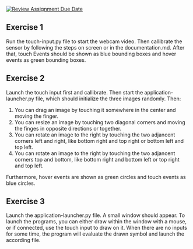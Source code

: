 [![Review Assignment Due Date](https://classroom.github.com/assets/deadline-readme-button-24ddc0f5d75046c5622901739e7c5dd533143b0c8e959d652212380cedb1ea36.svg)](https://classroom.github.com/a/u7dalmII)

## Exercise 1

Run the touch-input.py file to start the webcam video. Then callibrate the sensor by following the steps on screen or in the documentation.md. After that, touch Events should be shown as blue bounding boxes and hover events as green bounding boxes.

## Exercise 2 

Launch the touch input first and callibrate. Then start the application-launcher.py file, which should initialize the three images randomly. Then:

1. You can drag an image by touching it somewhere in the center and moving the finger.
2. You can resize an image by touching two diagonal corners and moving the finges in opposite directions or together.
3. You can rotate an image to the right by touching the two adjancent corners left and right, like bottom right and top right or bottom left and top left.
4. You can rotate an image to the right by touching the two adjancent corners top and bottom, like bottom right and bottom left or top right and top left.

Furthermore, hover events are shown as green circles and touch events as blue circles.
## Exercise 3

Launch the application-launcher.py file. A small window should appear. To launch the programs, you can either draw within the window with a mouse, or if connected, use the touch input to draw on it. When there are no inputs for some time, the program will evaluate the drawn symbol and launch the according file.